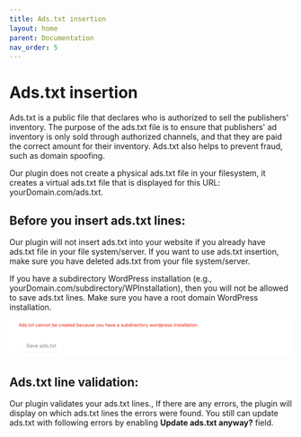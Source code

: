 ```yaml
---
title: Ads.txt insertion
layout: home
parent: Documentation
nav_order: 5
---
```


# Ads.txt insertion

Ads.txt is a public file that declares who is authorized to sell the publishers' inventory. The purpose of the ads.txt file is to ensure that publishers' ad inventory is only sold through authorized channels, and that they are paid the correct amount for their inventory. Ads.txt also helps to prevent fraud, such as domain spoofing.

Our plugin does not create a physical ads.txt file in your filesystem, it creates a virtual ads.txt file that is displayed for this URL: yourDomain.com/ads.txt.


## Before you insert ads.txt lines:

Our plugin will not insert ads.txt into your website if you already have ads.txt file in your file system/server. If you want to use ads.txt insertion, make sure you have deleted ads.txt from your file system/server.

If you have a subdirectory WordPress installation (e.g., yourDomain.com/subdirectory/WPInstallation), then you will not be allowed to save ads.txt lines. Make sure you have a root domain WordPress installation.


![alt_text](../images/image39.png "image_tooltip")



## Ads.txt line validation:

Our plugin validates your ads.txt lines., If there are any errors, the plugin will display on which ads.txt lines the errors were found. You still can update ads.txt with following errors by enabling **Update ads.txt anyway?** field.

